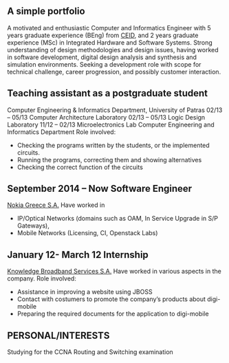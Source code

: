 ## A simple portfolio

A motivated and enthusiastic Computer and Informatics Engineer with 5 years graduate experience (BEng) from [CEID](https://www.ceid.upatras.gr), and 2 years graduate experience (MSc) in Integrated Hardware and Software Systems.
Strong understanding of design methodologies and design issues, having worked in software
development, digital design analysis and synthesis and simulation environments. Seeking a
development role with scope for technical challenge, career progression, and possibly customer
interaction.

## Teaching assistant as a postgraduate student
Computer Engineering & Informatics Department, University of Patras
02/13 – 05/13 Computer Architecture Laboratory
02/13 – 05/13 Logic Design Laboratory
11/12 – 02/13 Microelectronics Lab
Computer Engineering and Informatics Department
Role involved:
 - Checking the programs written by the students, or the implemented circuits.
 - Running the programs, correcting them and showing alternatives
 - Checking the correct function of the circuits

## September 2014 – Now Software Engineer
[Nokia Greece S.A.](https://www.nokia.com/)
Have worked in 
 - IP/Optical Networks (domains such as OAM, In Service Upgrade in S/P Gateways), 
 - Mobile Networks (Licensing, CI, Openstack Labs)

## January 12- March 12 Internship
[Knowledge Broadband Services S.A.](http://www.knowledge.gr)
Have worked in various aspects in the company. Role involved:
 - Assistance in improving a website using JBOSS
 - Contact with costumers to promote the company’s products about digi-mobile
 - Preparing the required documents for the application to digi-mobile



## PERSONAL/INTERESTS
Studying for the CCNA Routing and Switching examination
